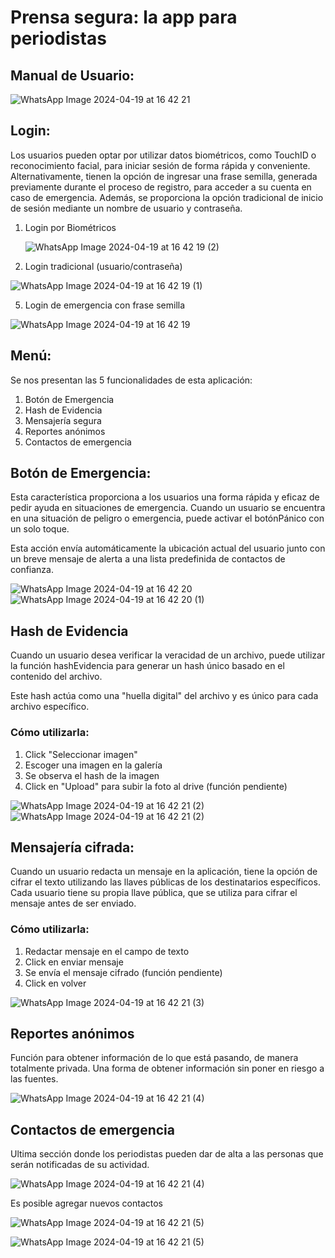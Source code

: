# Prensa segura: la app para periodistas
## Manual de Usuario:
![WhatsApp Image 2024-04-19 at 16 42 21](https://github.com/emiromank/PrensaLibreApp/assets/76065274/cf1df458-6858-420d-b2fe-b76a7deed18d)

## Login:
Los usuarios pueden optar por utilizar datos biométricos, como TouchID o reconocimiento facial, para iniciar sesión de forma rápida y conveniente. Alternativamente, tienen la opción de ingresar una frase semilla, generada previamente durante el proceso de registro, para acceder a su cuenta en caso de emergencia. Además, se proporciona la opción tradicional de inicio de sesión mediante un nombre de usuario y contraseña.

1. Login por Biométricos

   
   ![WhatsApp Image 2024-04-19 at 16 42 19 (2)](https://github.com/emiromank/PrensaLibreApp/assets/76065274/4221a9f4-97c9-4de3-866f-385fea1c22ad)

3. Login tradicional (usuario/contraseña)

   
![WhatsApp Image 2024-04-19 at 16 42 19 (1)](https://github.com/emiromank/PrensaLibreApp/assets/76065274/df276d87-4f6e-495f-8a0e-a521d40c70b0)

   
5. Login de emergencia con frase semilla

![WhatsApp Image 2024-04-19 at 16 42 19](https://github.com/emiromank/PrensaLibreApp/assets/76065274/e828b1e6-dbf9-4ac2-b44e-cafb211967e6)

## Menú:
Se nos presentan las 5 funcionalidades de esta aplicación:
1. Botón de Emergencia
2. Hash de Evidencia
3. Mensajería segura
4. Reportes anónimos
5. Contactos de emergencia

## Botón de Emergencia:
Esta característica proporciona a los usuarios una forma rápida y eficaz de pedir ayuda en situaciones de emergencia. Cuando un usuario se encuentra en una situación de peligro o emergencia, puede activar el botónPánico con un solo toque. 

Esta acción envía automáticamente la ubicación actual del usuario junto con un breve mensaje de alerta a una lista predefinida de contactos de confianza.


![WhatsApp Image 2024-04-19 at 16 42 20](https://github.com/emiromank/PrensaLibreApp/assets/76065274/97d22f0d-404e-4a47-ba57-be92674fd5ec)
![WhatsApp Image 2024-04-19 at 16 42 20 (1)](https://github.com/emiromank/PrensaLibreApp/assets/76065274/cd2754c4-9f16-4087-9de3-d2fcd14d328b)

## Hash de Evidencia
Cuando un usuario desea verificar la veracidad de un archivo, puede utilizar la función hashEvidencia para generar un hash único basado en el contenido del archivo. 

Este hash actúa como una "huella digital" del archivo y es único para cada archivo específico. 
### Cómo utilizarla:
1. Click "Seleccionar imagen"
2. Escoger una imagen en la galería
3. Se observa el hash de la imagen
4. Click en "Upload" para subir la foto al drive (función pendiente)

   
![WhatsApp Image 2024-04-19 at 16 42 21 (2)](https://github.com/emiromank/PrensaLibreApp/assets/76065274/78cc9687-1454-44cc-b060-7a0c1e400218)
![WhatsApp Image 2024-04-19 at 16 42 21 (2)](https://github.com/emiromank/PrensaLibreApp/assets/76065274/ed2bea43-f2b7-480f-a919-fc124513c883)

## Mensajería cifrada:
Cuando un usuario redacta un mensaje en la aplicación, tiene la opción de cifrar el texto utilizando las llaves públicas de los destinatarios específicos. Cada usuario tiene su propia llave pública, que se utiliza para cifrar el mensaje antes de ser enviado. 

### Cómo utilizarla:
1. Redactar mensaje en el campo de texto
2. Click en enviar mensaje
3. Se envía el mensaje cifrado (función pendiente)
4. Click en volver

   
![WhatsApp Image 2024-04-19 at 16 42 21 (3)](https://github.com/emiromank/PrensaLibreApp/assets/76065274/352d3fcc-9262-4811-91be-4b30bdab8f8f)


## Reportes anónimos
Función para obtener información de lo que está pasando, de manera totalmente privada. Una forma de obtener información sin poner en riesgo a las fuentes.

![WhatsApp Image 2024-04-19 at 16 42 21 (4)](https://github.com/emiromank/PrensaLibreApp/assets/76065274/2f9102d2-5d9b-4ae6-b14d-459bf25c94de)

## Contactos de emergencia
Ultima sección donde los periodistas pueden dar de alta a las personas que serán notificadas de su actividad.

![WhatsApp Image 2024-04-19 at 16 42 21 (4)](https://github.com/emiromank/PrensaLibreApp/assets/76065274/10cc8619-2a3d-48d3-8def-d4eb0e4bb93c)

Es posible agregar nuevos contactos

   ![WhatsApp Image 2024-04-19 at 16 42 21 (5)](https://github.com/emiromank/PrensaLibreApp/assets/76065274/dc4fa8dc-501b-4aa5-ab0a-b3b93e1aa8c5)

![WhatsApp Image 2024-04-19 at 16 42 21 (5)](https://github.com/emiromank/PrensaLibreApp/assets/76065274/6e90cb34-b089-451a-b8e7-d9e0282b6020)








